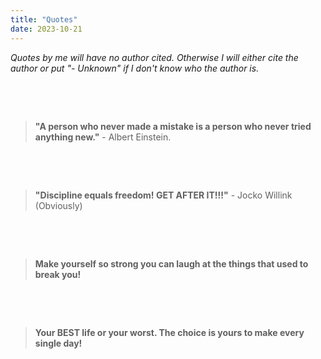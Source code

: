 ```yaml
---
title: "Quotes"
date: 2023-10-21
---
```


*Quotes by me will have no author cited. Otherwise I will either cite the author or put "- Unknown" if I don't know who the author is.*

&nbsp;

&nbsp;


> **"A person who never made a mistake is a person who never tried anything new."** - Albert Einstein.


&nbsp;

&nbsp;


> **"Discipline equals freedom! GET AFTER IT!!!"** - Jocko Willink (Obviously)


&nbsp;

&nbsp;


> **Make yourself so strong you can laugh at the things that used to break you!**

&nbsp;

&nbsp;


> **Your BEST life or your worst. The choice is yours to make every single day!**

&nbsp;

&nbsp;


